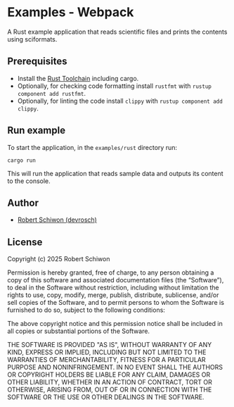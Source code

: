 # Examples - Webpack

A Rust example application that reads scientific files and prints the contents using sciformats.

## Prerequisites

- Install the [Rust Toolchain](https://www.rust-lang.org/tools/install) including cargo.
- Optionally, for checking code formatting install `rustfmt` with `rustup component add rustfmt`.
- Optionally, for linting the code install `clippy` with `rustup component add clippy`.

## Run example

To start the application, in the `examples/rust` directory run:

```
cargo run
```

This will run the application that reads sample data and outputs its content to the console.

## Author

- [Robert Schiwon (devrosch)](https://github.com/devrosch)

## License

Copyright (c) 2025 Robert Schiwon

Permission is hereby granted, free of charge, to any person obtaining a copy of this software and associated documentation files (the “Software”), to deal in the Software without restriction, including without limitation the rights to use, copy, modify, merge, publish, distribute, sublicense, and/or sell copies of the Software, and to permit persons to whom the Software is furnished to do so, subject to the following conditions:

The above copyright notice and this permission notice shall be included in all copies or substantial portions of the Software.

THE SOFTWARE IS PROVIDED "AS IS", WITHOUT WARRANTY OF ANY KIND, EXPRESS OR IMPLIED, INCLUDING BUT NOT LIMITED TO THE WARRANTIES OF MERCHANTABILITY, FITNESS FOR A PARTICULAR PURPOSE AND NONINFRINGEMENT. IN NO EVENT SHALL THE AUTHORS OR COPYRIGHT HOLDERS BE LIABLE FOR ANY CLAIM, DAMAGES OR OTHER LIABILITY, WHETHER IN AN ACTION OF CONTRACT, TORT OR OTHERWISE, ARISING FROM, OUT OF OR IN CONNECTION WITH THE SOFTWARE OR THE USE OR OTHER DEALINGS IN THE SOFTWARE.
